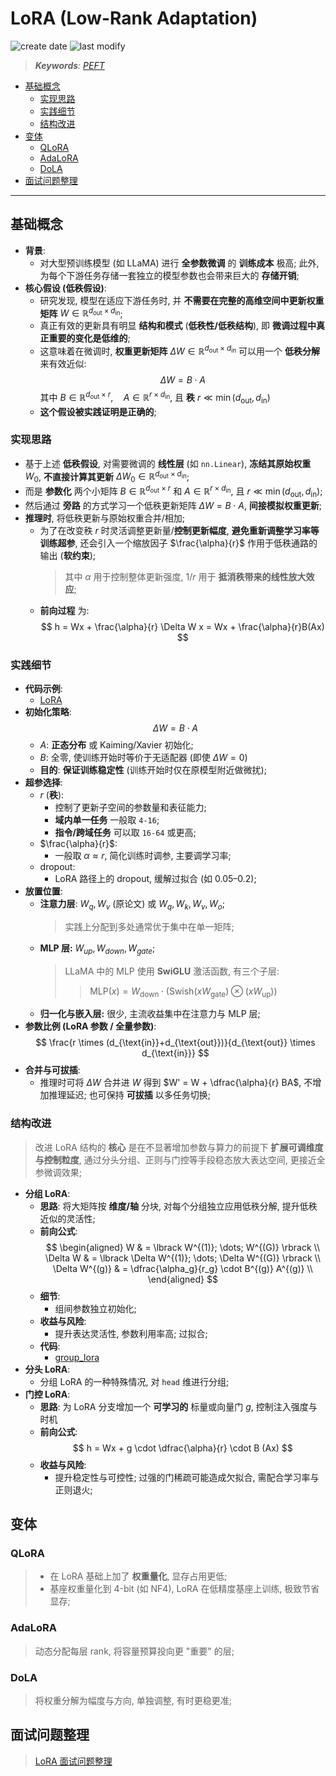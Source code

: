 LoRA (Low-Rank Adaptation)
===
<!--START_SECTION:badge-->
![create date](https://img.shields.io/static/v1?label=create%20date&message=2025-09-15&label_color=gray&color=lightsteelblue&style=flat-square)
![last modify](https://img.shields.io/static/v1?label=last%20modify&message=2025-09-19%2004%3A11%3A35&label_color=gray&color=thistle&style=flat-square)
<!--END_SECTION:badge-->
<!--info
date: 2025-09-15 02:29:31
toc_title: LoRA
top: false
draft: false
hidden: true
section_number: false
level: 0
tags: [llm_sft]
-->

<!--START_SECTION:keywords-->
> ***Keywords**: [PEFT](./PEFT.md)*
<!--END_SECTION:keywords-->

<!--START_SECTION:paper_title-->
<!--END_SECTION:paper_title-->

<!--START_SECTION:toc-->
- [基础概念](#基础概念)
    - [实现思路](#实现思路)
    - [实践细节](#实践细节)
    - [结构改进](#结构改进)
- [变体](#变体)
    - [QLoRA](#qlora)
    - [AdaLoRA](#adalora)
    - [DoLA](#dola)
- [面试问题整理](#面试问题整理)
<!--END_SECTION:toc-->

---

## 基础概念

- **背景**:
    <!-- - **全参数微调** 大型预训练模型 (如 LLaMA) 的 **训练成本** 极高, 为每个下游任务独立部署一个模型副本的 **存储开销** 巨大; -->
    - 对大型预训练模型 (如 LLaMA) 进行 **全参数微调** 的 **训练成本** 极高; 此外, 为每个下游任务存储一套独立的模型参数也会带来巨大的 **存储开销**;
- **核心假设 (低秩假设)**:
    <!-- - 研究发现, 模型在适应下游任务时, 并不需要在完整的 **高维空间** (权重矩阵 $W \in \mathbb{R}^{d_{\text{out}} \times d_{\text{in}}}$) 中进行更新; 这个空间巨大, 参数极多; -->
    - 研究发现, 模型在适应下游任务时, 并 **不需要在完整的高维空间中更新权重矩阵** $W \in \mathbb{R}^{d_{\text{out}} \times d_{\text{in}}}$;
    - 真正有效的更新具有明显 **结构和模式** (**低秩性/低秩结构**), 即 **微调过程中真正重要的变化是低维的**;
    - 这意味着在微调时, **权重更新矩阵** $\Delta W \in \mathbb{R}^{d_{\text{out}} \times d_{\text{in}}}$ 可以用一个 **低秩分解** 来有效近似:
        $$
        \Delta W = B \cdot A
        $$
        其中 $B \in \mathbb{R}^{d_{\text{out}} \times r}, \quad A \in \mathbb{R}^{r \times d_{\text{in}}}$, 且 **秩** $r \ll \min(d_{\text{out}}, d_{\text{in}})$
    - **这个假设被实践证明是正确的**;

### 实现思路

- 基于上述 **低秩假设**, 对需要微调的 **线性层** (如 `nn.Linear`), **冻结其原始权重** $W_0$, **不直接计算其更新** $\Delta W_0 \in \mathbb{R}^{d_{\text{out}} \times d_{\text{in}}}$;
- 而是 **参数化** 两个小矩阵 $B \in \mathbb{R}^{d_{\text{out}} \times r}$ 和 $A \in \mathbb{R}^{r \times d_{\text{in}}}$, 且 $r \ll \min(d_{\text{out}}, d_{\text{in}})$;
- 然后通过 **旁路** 的方式学习一个低秩更新矩阵 $\Delta W = B \cdot A$, **间接模拟权重更新**;
- **推理时**, 将低秩更新与原始权重合并/相加;
    - 为了在改变秩 $r$ 时灵活调整更新量/**控制更新幅度**, **避免重新调整学习率等训练超参**, 还会引入一个缩放因子 $\frac{\alpha}{r}$ 作用于低秩通路的输出 (**软约束**);
        > 其中 $\alpha$ 用于控制整体更新强度, $1/r$ 用于 **抵消秩带来的线性放大效应**;
    - **前向过程** 为:
    $$
    h = Wx + \frac{\alpha}{r} \Delta W x = Wx + \frac{\alpha}{r}B(Ax)
    $$

### 实践细节

- **代码示例**:
    - [LoRA](./code/lora.py)
- **初始化策略**:
    $$
    \Delta W = B \cdot A
    $$
    - $A$: **正态分布** 或 Kaiming/Xavier 初始化;
    - $B$: 全零, 使训练开始时等价于无适配器 (即使 $\Delta W = 0$)
    - **目的**: **保证训练稳定性** (训练开始时仅在原模型附近做微扰);
- **超参选择**:
    - $r$ (**秩**):
        - 控制了更新子空间的参数量和表征能力;
        - **域内单一任务** 一般取 `4-16`;
        - **指令/跨域任务** 可以取 `16-64` 或更高;
    - $\frac{\alpha}{r}$:
        - 一般取 $\alpha \approx r$, 简化训练时调参, 主要调学习率;
    - dropout:
        - LoRA 路径上的 dropout, 缓解过拟合 (如 0.05–0.2);
- **放置位置**:
    - **注意力层**: $W_q, W_v$ (原论文) 或 $W_q, W_k, W_v, W_o$;
        > 实践上分配到多处通常优于集中在单一矩阵;
    - **MLP 层:** $W_{up}, W_{down}, W_{gate}$;
        > LLaMA 中的 MLP 使用 **SwiGLU** 激活函数, 有三个子层:
        >> $\text{MLP}(x) = W_{\text{down}} \cdot (\text{Swish}(xW_{\text{gate}}) \otimes (xW_{\text{up}}))$
    - **归一化与嵌入层:** 很少, 主流收益集中在注意力与 MLP 层;
- **参数比例 (LoRA 参数 / 全量参数)**:
    $$
    \frac{r \times (d_{\text{in}}+d_{\text{out}})}{d_{\text{out}} \times d_{\text{in}}}
    $$
- **合并与可拔插**:
    - 推理时可将 $\Delta W$ 合并进 $W$ 得到 $W' = W + \dfrac{\alpha}{r} BA$, 不增加推理延迟; 也可保持 **可拔插** 以多任务切换;

### 结构改进
> 改进 LoRA 结构的 **核心** 是在不显著增加参数与算力的前提下 **扩展可调维度与控制粒度**, 通过分头分组、正则与门控等手段稳态放大表达空间, 更接近全参微调效果;

- **分组 LoRA**:
    - **思路**: 将大矩阵按 **维度/轴** 分块, 对每个分组独立应用低秩分解, 提升低秩近似的灵活性;
    - **前向公式**:
        $$
        \begin{aligned}
            W & = \lbrack W^{(1)}; \dots; W^{(G)} \rbrack \\
            \Delta W & = \lbrack \Delta W^{(1)}; \dots; \Delta W^{(G)} \rbrack \\
            \Delta W^{(g)} & = \dfrac{\alpha_g}{r_g} \cdot B^{(g)} A^{(g)} \\
        \end{aligned}
        $$
    - **细节**:
        - 组间参数独立初始化;
    - **收益与风险**:
        - 提升表达灵活性, 参数利用率高; 过拟合;
    - **代码**:
        - [group_lora](./code/group_lora.py)
- **分头 LoRA**:
    - 分组 LoRA 的一种特殊情况, 对 `head` 维进行分组;
- **门控 LoRA**:
    - **思路**: 为 LoRA 分支增加一个 **可学习的** 标量或向量门 $g$, 控制注入强度与时机
    - **前向公式**:
        $$
        h = Wx + g \cdot \dfrac{\alpha}{r} \cdot B (Ax)
        $$
    - **收益与风险**:
        - 提升稳定性与可控性; 过强的门稀疏可能造成欠拟合, 需配合学习率与正则退火;


## 变体

### QLoRA
> - 在 LoRA 基础上加了 **权重量化**, 显存占用更低;
> - 基座权重量化到 4-bit (如 NF4), LoRA 在低精度基座上训练, 极致节省显存;

### AdaLoRA
> 动态分配每层 rank, 将容量预算投向更 "重要" 的层;

### DoLA
> 将权重分解为幅度与方向, 单独调整, 有时更稳更准;


<!--START_SECTION:keyword-->
<!--keyword_info
name: 'QA'
extra_url: true
-->
## 面试问题整理
> [LoRA 面试问题整理](./LoRA_QA.md)
<!--END_SECTION:keyword-->